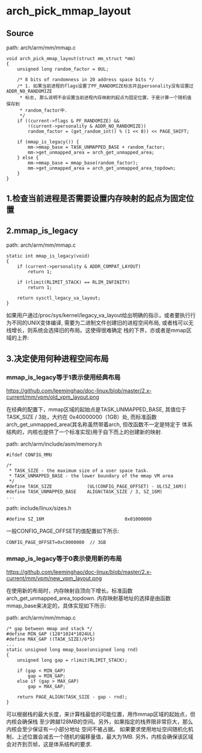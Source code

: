 arch_pick_mmap_layout
========================================

Source
----------------------------------------

path: arch/arm/mm/mmap.c
```
void arch_pick_mmap_layout(struct mm_struct *mm)
{
    unsigned long random_factor = 0UL;

    /* 8 bits of randomness in 20 address space bits */
    /* 1. 如果当前进程的flags设置了PF_RANDOMIZE标志并且personality没有设置过ADDR_NO_RANDOMIZE
     * 标志, 那么说明不会设置当前进程内存映射的起点为固定位置，于是计算一个随机值保存到
     * random_factor中.
     */
    if ((current->flags & PF_RANDOMIZE) &&
        !(current->personality & ADDR_NO_RANDOMIZE))
        random_factor = (get_random_int() % (1 << 8)) << PAGE_SHIFT;

    if (mmap_is_legacy()) {
        mm->mmap_base = TASK_UNMAPPED_BASE + random_factor;
        mm->get_unmapped_area = arch_get_unmapped_area;
    } else {
        mm->mmap_base = mmap_base(random_factor);
        mm->get_unmapped_area = arch_get_unmapped_area_topdown;
    }
}
```

1.检查当前进程是否需要设置内存映射的起点为固定位置
----------------------------------------

2.mmap_is_legacy
----------------------------------------

path: arch/arm/mm/mmap.c
```
static int mmap_is_legacy(void)
{
    if (current->personality & ADDR_COMPAT_LAYOUT)
        return 1;

    if (rlimit(RLIMIT_STACK) == RLIM_INFINITY)
        return 1;

    return sysctl_legacy_va_layout;
}
```

如果用户通过/proc/sys/kernel/legacy_va_layout给出明确的指示，或者要执行行为不同的UNIX变体编译,
需要为二进制文件创建旧的进程空间布局, 或者栈可以无线增长，则系统会选择旧的布局。这使得很难确定
栈的下界，亦或者是mmap区域的上界:

3.决定使用何种进程空间布局
----------------------------------------

### mmap_is_legacy等于1表示使用经典布局

https://github.com/leeminghao/doc-linux/blob/master/2.x-current/mm/vpm/old_vpm_layout.png

在经典的配置下，mmap区域的起始点是TASK_UNMAPPED_BASE, 其值位于TASK_SIZE / 3处，大约在
0x40000000（1GB）处, 而标准函数arch_get_unmapped_area(其名称虽然带着arch, 但改函数不一定是特定于
体系结构的，内核也提供了一个标准实现)用于自下而上的创建新的映射.

path: arch/arm/include/asm/memory.h
```
#ifdef CONFIG_MMU

/*
 * TASK_SIZE - the maximum size of a user space task.
 * TASK_UNMAPPED_BASE - the lower boundary of the mmap VM area
 */
#define TASK_SIZE             (UL(CONFIG_PAGE_OFFSET) - UL(SZ_16M))
#define TASK_UNMAPPED_BASE    ALIGN(TASK_SIZE / 3, SZ_16M)
...
```

path: include/linux/sizes.h
```
#define SZ_16M                              0x01000000
```

一般CONFIG_PAGE_OFFSET的值配置如下所示:

```
CONFIG_PAGE_OFFSET=0xC0000000  // 3GB
```

### mmap_is_legacy等于0表示使用新的布局

https://github.com/leeminghao/doc-linux/blob/master/2.x-current/mm/vpm/new_vpm_layout.png

在使用新的布局时，内存映射自顶向下增长。标准函数arch_get_unmapped_area_topdown.
内存映射基地址的选择是由函数mmap_base来决定的，具体实现如下所示:

path: arch/arm/mm/mmap.c
```
/* gap between mmap and stack */
#define MIN_GAP (128*1024*1024UL)
#define MAX_GAP ((TASK_SIZE)/6*5)
...
static unsigned long mmap_base(unsigned long rnd)
{
    unsigned long gap = rlimit(RLIMIT_STACK);

    if (gap < MIN_GAP)
        gap = MIN_GAP;
    else if (gap > MAX_GAP)
        gap = MAX_GAP;

    return PAGE_ALIGN(TASK_SIZE - gap - rnd);
}
```

可以根据栈的最大长度，来计算栈最低的可能位置，用作mmap区域的起始点，但内核会确保栈
至少跨越128MB的空间。另外，如果指定的栈界限非常巨大，那么内核会至少保证有一小部分地址
空间不被占据。
如果要求使用地址空间随机化机制，上述位置会减去一个随机的偏移量值，最大为1MB.
另外，内核会确保该区域会对齐到页帧，这是体系结构的要求.